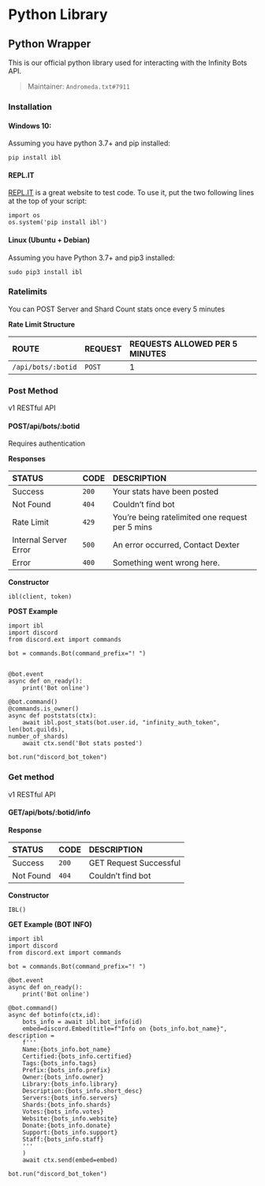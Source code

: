 # Python Library

## Python Wrapper

This is our official python library used for interacting with the Infinity Bots API.

> Maintainer: `Andromeda.txt#7911`

### Installation

#### Windows 10:

Assuming you have python 3.7+ and pip installed:

```text
pip install ibl
```

#### REPL.IT

[REPL.IT](https://repl.it/) is a great website to test code. To use it, put the two following lines at the top of your script:

```text
import os
os.system('pip install ibl')
```

#### Linux \(Ubuntu + Debian\)

Assuming you have Python 3.7+ and pip3 installed:

```text
sudo pip3 install ibl
```

### Ratelimits

You can POST Server and Shard Count stats once every 5 minutes

**Rate Limit Structure**

| ROUTE | REQUEST | REQUESTS ALLOWED PER 5 MINUTES |
| :--- | :--- | :--- |
| `/api/bots/:botid` | `POST` | 1 |

### Post Method

v1 RESTful API

#### POST/api/bots/:botid

Requires authentication

**Responses**

| STATUS | CODE | DESCRIPTION |
| :--- | :--- | :--- |
| Success | `200` | Your stats have been posted |
| Not Found | `404` | Couldn’t find bot |
| Rate Limit | `429` | You’re being ratelimited one request per 5 mins |
| Internal Server Error | `500` | An error occurred, Contact Dexter |
| Error | `400` | Something went wrong here. |

**Constructor**

```text
ibl(client, token)
```

**POST Example**

```text
import ibl
import discord
from discord.ext import commands

bot = commands.Bot(command_prefix="! ")


@bot.event
async def on_ready():
    print('Bot online')

@bot.command()
@commands.is_owner()
async def poststats(ctx):
    await ibl.post_stats(bot.user.id, "infinity_auth_token", len(bot.guilds), 
number_of_shards)
    await ctx.send('Bot stats posted')

bot.run("discord_bot_token")
```

### Get method

v1 RESTful API

#### GET/api/bots/:botid/info

**Response**

| STATUS | CODE | DESCRIPTION |
| :--- | :--- | :--- |
| Success | `200` | GET Request Successful |
| Not Found | `404` | Couldn’t find bot |

**Constructor**

```text
IBL()
```

**GET Example \(BOT INFO\)**

```text
import ibl
import discord
from discord.ext import commands

bot = commands.Bot(command_prefix="! ")

@bot.event
async def on_ready():
    print('Bot online')

@bot.command()
async def botinfo(ctx,id):
    bots_info = await ibl.bot_info(id)
    embed=discord.Embed(title=f"Info on {bots_info.bot_name}", description = 
    f'''
    Name:{bots_info.bot_name}
    Certified:{bots_info.certified}
    Tags:{bots_info.tags}
    Prefix:{bots_info.prefix}
    Owner:{bots_info.owner}
    Library:{bots_info.library}
    Description:{bots_info.short_desc}
    Servers:{bots_info.servers}
    Shards:{bots_info.shards}
    Votes:{bots_info.votes}
    Website:{bots_info.website}
    Donate:{bots_info.donate}
    Support:{bots_info.support}
    Staff:{bots_info.staff}
    '''
    )
    await ctx.send(embed=embed)

bot.run("discord_bot_token")
```

